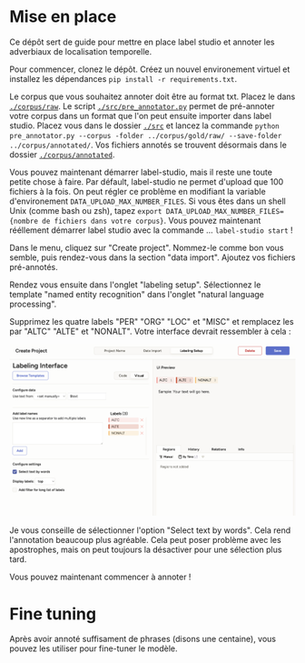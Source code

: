 # Mise en place
Ce dépôt sert de guide pour mettre en place label studio et annoter les adverbiaux de localisation temporelle.

Pour commencer, clonez le dépôt. Créez un nouvel environement virtuel et installez les dépendances `pip install -r requirements.txt`. 

Le corpus que vous souhaitez annoter doit être au format txt. Placez le dans [`./corpus/raw`](./corpus/raw/). 
Le script [`./src/pre_annotator.py`](src/pre_annotator.py) permet de pré-annoter votre corpus dans un format que l'on peut ensuite importer dans label studio. Placez vous dans le dossier [`./src`](src/) et lancez la commande `python pre_annotator.py --corpus
-folder ../corpus/gold/raw/ --save-folder ../corpus/annotated/`. Vos fichiers annotés se trouvent désormais dans le dossier [`./corpus/annotated`](./corpus//annotated/). 

Vous pouvez maintenant démarrer label-studio, mais il reste une toute petite chose à faire. Par défault, label-studio ne permet d'upload que 100 fichiers à la fois. On peut régler ce problème en modifiant la variable d'environement `DATA_UPLOAD_MAX_NUMBER_FILES`. Si vous êtes dans un shell Unix (comme bash ou zsh), tapez `export DATA_UPLOAD_MAX_NUMBER_FILES={nombre de fichiers dans votre corpus}`. 
Vous pouvez maintenant rééllement démarrer label studio avec la commande ... `label-studio start` !

Dans le menu, cliquez sur "Create project". Nommez-le comme bon vous semble, puis rendez-vous dans la section "data import". Ajoutez vos fichiers pré-annotés. 

Rendez vous ensuite dans l'onglet "labeling setup". Sélectionnez le template "named entity recognition" dans l'onglet "natural language processing". 

Supprimez les quatre labels "PER" "ORG" "LOC" et "MISC" et remplacez les par "ALTC" "ALTE" et "NONALT". Votre interface devrait ressembler à cela :

![screenshot of the labeling interface](./assets/labeling_interface_screenshot.png)

Je vous conseille de sélectionner l'option "Select text by words". Cela rend l'annotation beaucoup plus agréable. Cela peut poser problème avec les apostrophes, mais on peut toujours la désactiver pour une sélection plus tard. 

Vous pouvez maintenant commencer à annoter !

# Fine tuning

Après avoir annoté suffisament de phrases (disons une centaine), vous pouvez les utiliser pour fine-tuner le modèle.
